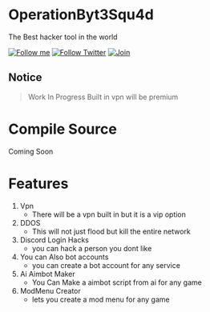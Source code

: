 # OperationByt3Squ4d
The Best hacker tool in the world


[![Follow me](https://img.shields.io/github/followers/G4ngst4Cod3r?label=follow%20me&style=social)](https://github.com/G4ngst4Cod3r)
[![Follow Twitter](https://img.shields.io/twitter/follow/ImDaHoodCoder?label=Follow%20me&style=social)](https://twitter.com/ImDaHoodCoder)
[![Join](https://img.shields.io/discord/868499076432408627.svg?label=&logo=discord&logoColor=ffffff&color=7389D8&labelColor=6A7EC2)](https://discord.gg/JnETygUHSh)
## Notice
> Work In Progress
> Built in vpn will be premium

# Compile Source
Coming Soon

# Features
1. Vpn
   - There will be a vpn built in but it is a vip option
2. DDOS
   - This will not just flood but kill the entire network
3. Discord Login Hacks
   - you can hack a person you dont like
4. You can Also bot accounts
   - you can create a bot account for any service
5. Ai Aimbot Maker
   - You Can Make a aimbot script from ai for any game
6. ModMenu Creator
   - lets you create a mod menu for any game
